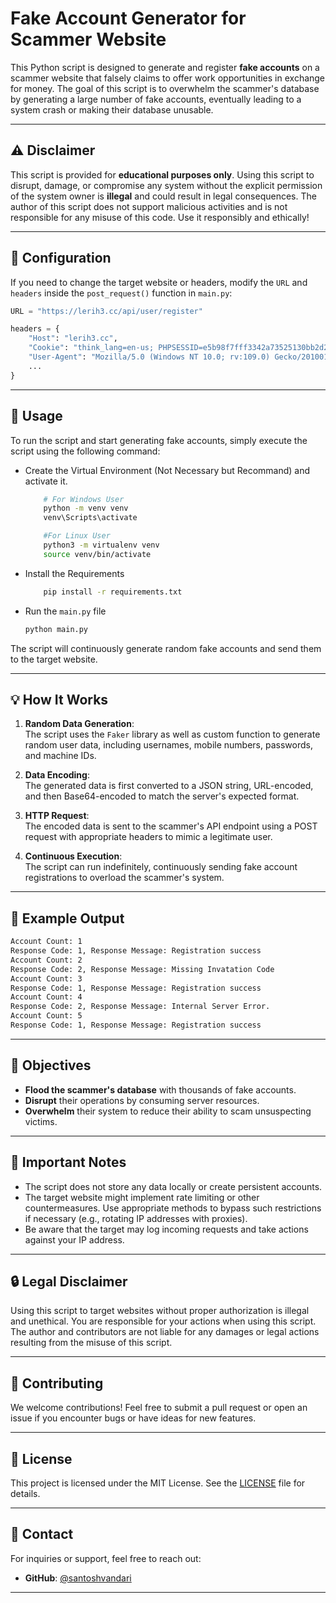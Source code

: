 # Fake Account Generator for Scammer Website  

This Python script is designed to generate and register **fake accounts** on a scammer website that falsely claims to offer work opportunities in exchange for money. The goal of this script is to overwhelm the scammer's database by generating a large number of fake accounts, eventually leading to a system crash or making their database unusable.

---

## ⚠️ Disclaimer  

This script is provided for **educational purposes only**. Using this script to disrupt, damage, or compromise any system without the explicit permission of the system owner is **illegal** and could result in legal consequences. The author of this script does not support malicious activities and is not responsible for any misuse of this code. Use it responsibly and ethically!

---

## 🔧 Configuration  

If you need to change the target website or headers, modify the `URL` and `headers` inside the `post_request()` function in `main.py`:

```python
URL = "https://lerih3.cc/api/user/register"

headers = {
    "Host": "lerih3.cc",
    "Cookie": "think_lang=en-us; PHPSESSID=e5b98f7fff3342a73525130bb2d2b10d",
    "User-Agent": "Mozilla/5.0 (Windows NT 10.0; rv:109.0) Gecko/20100101 Firefox/115.0",
    ...
}
```

---

## 🚀 Usage  

To run the script and start generating fake accounts, simply execute the script using the following command:
- Create the Virtual Environment (Not Necessary but Recommand) and activate it.
    ```bash
        # For Windows User
        python -m venv venv
        venv\Scripts\activate

        #For Linux User
        python3 -m virtualenv venv
        source venv/bin/activate

    ```
- Install the Requirements
    ```bash
        pip install -r requirements.txt
    ```
- Run the `main.py` file

    ```bash
    python main.py
    ```

The script will continuously generate random fake accounts and send them to the target website.

---

## 💡 How It Works  

1. **Random Data Generation**:  
   The script uses the `Faker` library as well as custom function to generate random user data, including usernames, mobile numbers, passwords, and machine IDs.

2. **Data Encoding**:  
   The generated data is first converted to a JSON string, URL-encoded, and then Base64-encoded to match the server's expected format.

3. **HTTP Request**:  
   The encoded data is sent to the scammer's API endpoint using a POST request with appropriate headers to mimic a legitimate user.

4. **Continuous Execution**:  
   The script can run indefinitely, continuously sending fake account registrations to overload the scammer's system.

---

## 🧩 Example Output  

```bash
Account Count: 1
Response Code: 1, Response Message: Registration success
Account Count: 2
Response Code: 2, Response Message: Missing Invatation Code
Account Count: 3
Response Code: 1, Response Message: Registration success
Account Count: 4
Response Code: 2, Response Message: Internal Server Error.
Account Count: 5
Response Code: 1, Response Message: Registration success
```

---

## 🎯 Objectives  

- **Flood the scammer's database** with thousands of fake accounts.
- **Disrupt** their operations by consuming server resources.
- **Overwhelm** their system to reduce their ability to scam unsuspecting victims.

---

## 📌 Important Notes  

- The script does not store any data locally or create persistent accounts.  
- The target website might implement rate limiting or other countermeasures. Use appropriate methods to bypass such restrictions if necessary (e.g., rotating IP addresses with proxies).  
- Be aware that the target may log incoming requests and take actions against your IP address.

---

## 🔒 Legal Disclaimer  

Using this script to target websites without proper authorization is illegal and unethical. You are responsible for your actions when using this script. The author and contributors are not liable for any damages or legal actions resulting from the misuse of this script.

---

## 💬 **Contributing**  

We welcome contributions! Feel free to submit a pull request or open an issue if you encounter bugs or have ideas for new features.

---

## 📜 **License**  

This project is licensed under the MIT License. See the [LICENSE](LICENSE) file for details.

---

## 📧 **Contact**  

For inquiries or support, feel free to reach out:  
- **GitHub**: [@santoshvandari](https://github.com/santoshvandari)  

---
